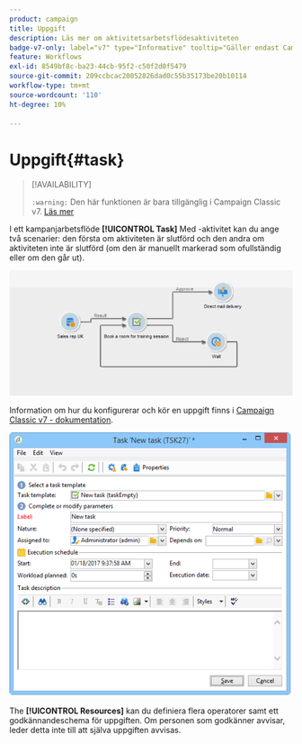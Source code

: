 ```yaml
---
product: campaign
title: Uppgift
description: Läs mer om aktivitetsarbetsflödesaktiviteten
badge-v7-only: label="v7" type="Informative" tooltip="Gäller endast Campaign Classic v7"
feature: Workflows
exl-id: 8549bf8c-ba23-44cb-95f2-c50f2d0f5479
source-git-commit: 209ccbcac20052826dad0c55b35173be20b10114
workflow-type: tm+mt
source-wordcount: '110'
ht-degree: 10%

---
```


# Uppgift{#task}



>[!AVAILABILITY]
>
>`:warning:` Den här funktionen är bara tillgänglig i Campaign Classic v7. [Läs mer](../../mrm/using/creating-and-managing-tasks.md)

I ett kampanjarbetsflöde **[!UICONTROL Task]** Med -aktivitet kan du ange två scenarier: den första om aktiviteten är slutförd och den andra om aktiviteten inte är slutförd (om den är manuellt markerad som ofullständig eller om den går ut).

![](assets/mrm_task_in_workflow.png)

Information om hur du konfigurerar och kör en uppgift finns i [Campaign Classic v7 - dokumentation](../../mrm/using/creating-and-managing-tasks.md).

![](assets/wkf_task_activity.png)

The **[!UICONTROL Resources]** kan du definiera flera operatorer samt ett godkännandeschema för uppgiften. Om personen som godkänner avvisar, leder detta inte till att själva uppgiften avvisas.
